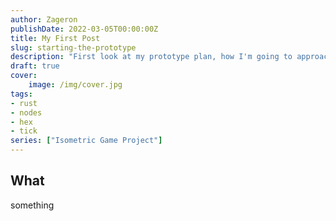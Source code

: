 ```yaml
---
author: Zageron
publishDate: 2022-03-05T00:00:00Z
title: My First Post
slug: starting-the-prototype
description: "First look at my prototype plan, how I'm going to approach it, and the purpose of the blog."
draft: true
cover:
    image: /img/cover.jpg
tags:
- rust
- nodes
- hex
- tick
series: ["Isometric Game Project"]
---
```


## What

something
